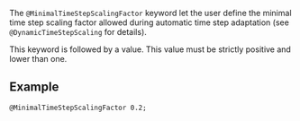 The `@MinimalTimeStepScalingFactor` keyword let the user define the
minimal time step scaling factor allowed during automatic time step
adaptation (see `@DynamicTimeStepScaling` for details).

This keyword is followed by a value. This value must be strictly
positive and lower than one.

## Example

~~~~ {.cpp}
@MinimalTimeStepScalingFactor 0.2;
~~~~
